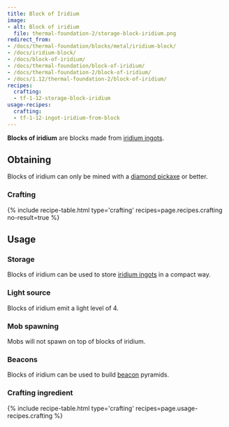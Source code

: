```yaml
---
title: Block of Iridium
image:
- alt: Block of iridium
  file: thermal-foundation-2/storage-block-iridium.png
redirect_from:
- /docs/thermal-foundation/blocks/metal/iridium-block/
- /docs/iridium-block/
- /docs/block-of-iridium/
- /docs/thermal-foundation/block-of-iridium/
- /docs/thermal-foundation-2/block-of-iridium/
- /docs/1.12/thermal-foundation-2/block-of-iridium/
recipes:
  crafting:
  - tf-1-12-storage-block-iridium
usage-recipes:
  crafting:
  - tf-1-12-ingot-iridium-from-block
---
```


**Blocks of iridium** are blocks made from [iridium ingots](../iridium-ingot/).


Obtaining
---------

Blocks of iridium can only be mined with a [diamond
pickaxe](https://minecraft.gamepedia.com/Pickaxe) or better.

### Crafting
{% include recipe-table.html type='crafting' recipes=page.recipes.crafting no-result=true %}


Usage
-----

### Storage
Blocks of iridium can be used to store [iridium ingots](../iridium-ingot/) in
a compact way.

### Light source
Blocks of iridium emit a light level of 4.

### Mob spawning
Mobs will not spawn on top of blocks of iridium.

### Beacons
Blocks of iridium can be used to build
[beacon](https://minecraft.gamepedia.com/Beacon) pyramids.

### Crafting ingredient
{% include recipe-table.html type='crafting' recipes=page.usage-recipes.crafting %}
